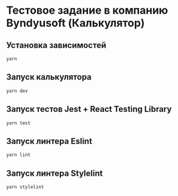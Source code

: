# Тестовое задание в компанию Byndyusoft (Калькулятор)

## Установка зависимостей

```text
yarn
```

## Запуск калькулятора

```text
yarn dev
```

## Запуск тестов Jest + React Testing Library

```text
yarn test
```

## Запуск линтера Eslint

```text
yarn lint
```

## Запуск линтера Stylelint

```text
yarn stylelint
```
